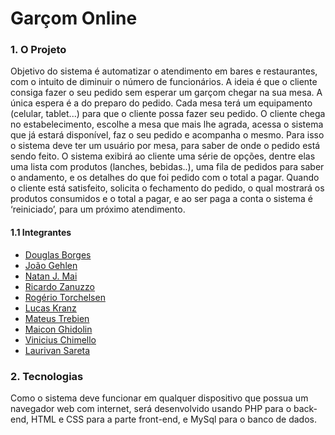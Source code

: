 # Garçom Online

<h3>
1.	O Projeto
</h3>

Objetivo do sistema é automatizar o atendimento em bares e restaurantes, com o intuito de diminuir o número de funcionários. A ideia é que o cliente consiga fazer o seu pedido sem esperar um garçom chegar na sua mesa. A única espera é a do preparo do pedido. Cada mesa terá um equipamento (celular, tablet...) para que o cliente possa fazer seu pedido. O cliente chega no estabelecimento, escolhe a mesa que mais lhe agrada, acessa o sistema que já estará disponível, faz o seu pedido e acompanha o mesmo. Para isso o sistema deve ter um usuário por mesa, para saber de onde o pedido está sendo feito. O sistema exibirá ao cliente uma série de opções, dentre elas uma lista com produtos (lanches, bebidas..), uma fila de pedidos para saber o andamento, e os detalhes do que foi pedido com o total a pagar. Quando o cliente está satisfeito, solicita o fechamento do pedido, o qual mostrará os produtos consumidos e o total a pagar, e ao ser paga a conta o sistema é ‘reiniciado’, para um próximo atendimento.

<h4>1.1	Integrantes</h4>

-  [Douglas Borges](https://github.com/douglasbb)
-  [João Gehlen](https://github.com/joaogehlen91)
-  [Natan J. Mai](https://github.com/NatanJMai)
-  [Ricardo Zanuzzo](https://github.com/zanuzzorz)
-  [Rogério Torchelsen](https://github.com/RogerioSchmidt)
-  [Lucas Kranz](https://github.com/lucaskranz)
-  [Mateus Trebien](https://github.com/mateustrebien)
-  [Maicon Ghidolin](https://github.com/maiconlee)
-  [Vinicius Chimello](https://github.com/vinich)
-  [Laurivan Sareta](https://github.com/laurivansareta)
	
<h3>2.	Tecnologias</h3>

Como o sistema deve funcionar em qualquer dispositivo que possua um navegador web com internet, será desenvolvido usando PHP para o back-end, HTML e CSS para a parte front-end, e MySql para o banco de dados. 
